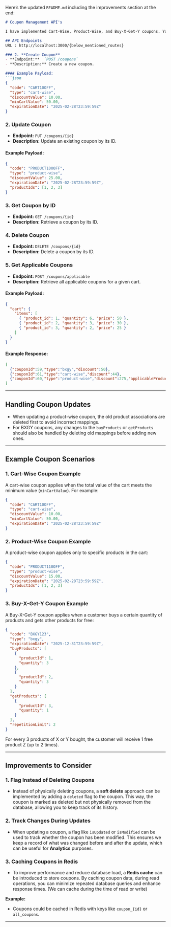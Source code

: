 Here’s the updated `README.md` including the improvements section at the end:

```markdown
# Coupon Management API's

I have implemented Cart-Wise, Product-Wise, and Buy-X-Get-Y coupons. You can create, update, retrieve, and delete coupons, as well as apply them to carts with products to determine all applicable coupons.

## API Endpoints
URL : http://localhost:3000/{below_mentioned_routes}

### 2. **Create Coupon**
- **Endpoint:**  `POST /coupons`
- **Description:** Create a new coupon.

#### Example Payload:
```json
{
  "code": "CART10OFF",
  "type": "cart-wise",
  "discountValue": 10.00,
  "minCartValue": 50.00,
  "expirationDate": "2025-02-28T23:59:59Z"
}
```

### 2. **Update Coupon**
- **Endpoint:** `PUT /coupons/{id}`
- **Description:** Update an existing coupon by its ID.

#### Example Payload:
```json
{
  "code": "PRODUCT100OFF",
  "type": "product-wise",
  "discountValue": 25.00,
  "expirationDate": "2025-02-28T23:59:59Z",
  "productIds": [1, 2, 3]
}
```

### 3. **Get Coupon by ID**
- **Endpoint:** `GET /coupons/{id}`
- **Description:** Retrieve a coupon by its ID.

### 4. **Delete Coupon**
- **Endpoint:** `DELETE /coupons/{id}`
- **Description:** Delete a coupon by its ID.

### 5. **Get Applicable Coupons**
- **Endpoint:** `POST /coupons/applicable`
- **Description:** Retrieve all applicable coupons for a given cart.

#### Example Payload:
```json
{
  "cart": {
    "items": [
      { "product_id": 1, "quantity": 6, "price": 50 },
      { "product_id": 2, "quantity": 3, "price": 30 },
      { "product_id": 3, "quantity": 2, "price": 25 }
    ]
  }
}
```

#### Example Response:
```json
[
  {"couponId":59,"type":"bxgy","discount":50},
  {"couponId":61,"type":"cart-wise","discount":44},
  {"couponId":60,"type":"product-wise","discount":275,"applicableProductIds":[1,2,3]}
]
```

---

## Handling Coupon Updates

- When updating a product-wise coupon, the old product associations are deleted first to avoid incorrect mappings.
- For BXGY coupons, any changes to the `buyProducts` or `getProducts` should also be handled by deleting old mappings before adding new ones.

---

## Example Coupon Scenarios

### 1. **Cart-Wise Coupon Example**
A cart-wise coupon applies when the total value of the cart meets the minimum value (`minCartValue`). For example:

```json
{
  "code": "CART10OFF",
  "type": "cart-wise",
  "discountValue": 10.00,
  "minCartValue": 50.00,
  "expirationDate": "2025-02-28T23:59:59Z"
}
```

### 2. **Product-Wise Coupon Example**
A product-wise coupon applies only to specific products in the cart:

```json
{
  "code": "PRODUCT110OFF",
  "type": "product-wise",
  "discountValue": 15.00,
  "expirationDate": "2025-02-28T23:59:59Z",
  "productIds": [1, 2, 3]
}
```

### 3. **Buy-X-Get-Y Coupon Example**
A Buy-X-Get-Y coupon applies when a customer buys a certain quantity of products and gets other products for free:

```json
{
  "code": "BXGY123",
  "type": "bxgy",
  "expirationDate": "2025-12-31T23:59:59Z",
  "buyProducts": [
    {
      "productId": 1,
      "quantity": 3
    },
    {
      "productId": 2,
      "quantity": 3
    }
  ],
  "getProducts": [
    {
      "productId": 3,
      "quantity": 1
    }
  ],
  "repetitionLimit": 2
}
```

For every 3 products of X or Y bought, the customer will receive 1 free product Z (up to 2 times).

---

## Improvements to Consider

### 1. **Flag Instead of Deleting Coupons**
   - Instead of physically deleting coupons, a **soft delete** approach can be implemented by adding a `deleted` flag to the coupon. This way, the coupon is marked as deleted but not physically removed from the database, allowing you to keep track of its history.

### 2. **Track Changes During Updates**
   - When updating a coupon, a flag like `isUpdated` or `isModified` can be used to track whether the coupon has been modified. This ensures we keep a record of what was changed before and after the update, which can be useful for **Analytics** purposes.


### 3. **Caching Coupons in Redis**
   - To improve performance and reduce database load, a **Redis cache** can be introduced to store coupons. By caching coupon data, during read operations, you can minimize repeated database queries and enhance response times. (We can cache during the time of read or write)

   **Example:**
   - Coupons could be cached in Redis with keys like `coupon_{id}` or `all_coupons`.
 


--- 

